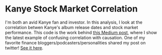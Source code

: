 # Kanye Stock Market Correlation

I'm both an avid Kanye fan and investor. In this analysis, I look at the correlation betwen Kanye's album release dates and stock market performance. This code is the work behind [this Medium post](https://medium.com/@n_feifel/the-stock-market-does-better-when-kanye-drops-an-album-9ea5383fe37c), where I show the latest example of confusing correlation with causation. One of my favorite finance bloggers/podcasters/personalities shared my post on twitter! [See it here](https://twitter.com/michaelbatnick/status/1199390114809614337).